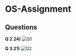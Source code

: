 # OS-Assignment
## Questions
**Q 2.24)**
![Q1](https://user-images.githubusercontent.com/76652351/202927106-236ca208-c5b4-486e-9d6b-ef00b3d6d134.jpg)

**Q 3.21)**
![Q2](https://user-images.githubusercontent.com/76652351/202927132-793282f9-8067-4e14-92aa-5ee7bed52be3.jpg)

